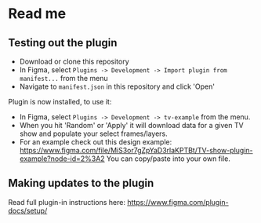 # Read me
## Testing out the plugin
- Download or clone this repository
- In Figma, select `Plugins -> Development -> Import plugin from manifest...` from the menu
- Navigate to `manifest.json` in this repository and click 'Open'

Plugin is now installed, to use it: 
- In Figma, select `Plugins -> Development -> tv-example` from the menu.
- When you hit 'Random' or 'Apply' it will download data for a given TV show and populate your select frames/layers. 
- For an example check out this design example: https://www.figma.com/file/MiS3or7gZpYaD3rlaKPTBt/TV-show-plugin-example?node-id=2%3A2 You can copy/paste into your own file.

## Making updates to the plugin
Read full plugin-in instructions here: https://www.figma.com/plugin-docs/setup/
